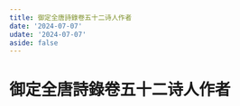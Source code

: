 ```yaml
---
title: 御定全唐詩錄卷五十二诗人作者
date: '2024-07-07'
udate: '2024-07-07'
aside: false
---
```

# 御定全唐詩錄卷五十二诗人作者

<AuthorPage :authorMap="authorMap" :chapternum="52" />

<script setup>
const chapter = '卷五十二';
import authorMap from '/data/qtsl/卷五十二/author.json'
</script>
